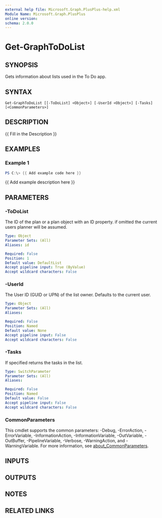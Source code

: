 ```yaml
---
external help file: Microsoft.Graph.PlusPlus-help.xml
Module Name: Microsoft.Graph.PlusPlus
online version:
schema: 2.0.0
---
```


# Get-GraphToDoList

## SYNOPSIS
Gets information about lists used in the To Do app.

## SYNTAX

```
Get-GraphToDoList [[-ToDoList] <Object>] [-UserId <Object>] [-Tasks] [<CommonParameters>]
```

## DESCRIPTION
{{ Fill in the Description }}

## EXAMPLES

### Example 1
```powershell
PS C:\> {{ Add example code here }}
```

{{ Add example description here }}

## PARAMETERS

### -ToDoList
The ID of the plan or a plan object with an ID property.
if omitted the current users planner will be assumed.

```yaml
Type: Object
Parameter Sets: (All)
Aliases: id

Required: False
Position: 1
Default value: DefaultList
Accept pipeline input: True (ByValue)
Accept wildcard characters: False
```

### -UserId
The User ID (GUID or UPN) of the list owner.
Defaults to the current user.

```yaml
Type: Object
Parameter Sets: (All)
Aliases:

Required: False
Position: Named
Default value: None
Accept pipeline input: False
Accept wildcard characters: False
```

### -Tasks
If specified returns the tasks in the list.

```yaml
Type: SwitchParameter
Parameter Sets: (All)
Aliases:

Required: False
Position: Named
Default value: False
Accept pipeline input: False
Accept wildcard characters: False
```

### CommonParameters
This cmdlet supports the common parameters: -Debug, -ErrorAction, -ErrorVariable, -InformationAction, -InformationVariable, -OutVariable, -OutBuffer, -PipelineVariable, -Verbose, -WarningAction, and -WarningVariable. For more information, see [about_CommonParameters](http://go.microsoft.com/fwlink/?LinkID=113216).

## INPUTS

## OUTPUTS

## NOTES

## RELATED LINKS
